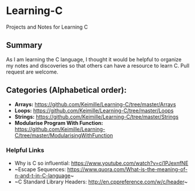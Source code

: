 # Learning-C
Projects and Notes for Learning C

## Summary
As I am learning the C language, I thought it would be helpful to organize my notes and discoveries so that others can have a resource to learn C. Pull request are welcome.

## Categories (Alphabetical order):
- **Arrays:** https://github.com/Keimille/Learning-C/tree/master/Arrays
- **Loops:** https://github.com/Keimille/Learning-C/tree/master/Loops
- **Strings:** https://github.com/Keimille/Learning-C/tree/master/Strings
- **Modularise Program With Function:** https://github.com/Keimille/Learning-C/tree/master/ModularisingWithFunction

### Helpful Links
- Why is C so influential: https://www.youtube.com/watch?v=ci1PJexnfNE
- ~Escape Sequences: https://www.quora.com/What-is-the-meaning-of-n-and-t-in-C-language~
- ~C Standard Library Headers: http://en.cppreference.com/w/c/header~
